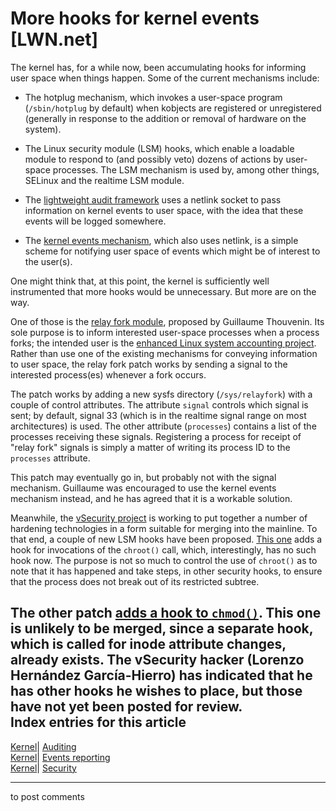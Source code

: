 # More hooks for kernel events [LWN.net]

The kernel has, for a while now, been accumulating hooks for informing user space when things happen. Some of the current mechanisms include: 

  * The hotplug mechanism, which invokes a user-space program (`/sbin/hotplug` by default) when kobjects are registered or unregistered (generally in response to the addition or removal of hardware on the system). 

  * The Linux security module (LSM) hooks, which enable a loadable module to respond to (and possibly veto) dozens of actions by user-space processes. The LSM mechanism is used by, among other things, SELinux and the realtime LSM module. 

  * The [lightweight audit framework](/Articles/79326/) uses a netlink socket to pass information on kernel events to user space, with the idea that these events will be logged somewhere. 

  * The [kernel events mechanism](/Articles/107314/), which also uses netlink, is a simple scheme for notifying user space of events which might be of interest to the user(s). 




One might think that, at this point, the kernel is sufficiently well instrumented that more hooks would be unnecessary. But more are on the way. 

One of those is the [relay fork module](/Articles/122446/), proposed by Guillaume Thouvenin. Its sole purpose is to inform interested user-space processes when a process forks; the intended user is the [enhanced Linux system accounting project](http://elsa.sourceforge.net/). Rather than use one of the existing mechanisms for conveying information to user space, the relay fork patch works by sending a signal to the interested process(es) whenever a fork occurs. 

The patch works by adding a new sysfs directory (`/sys/relayfork`) with a couple of control attributes. The attribute `signal` controls which signal is sent; by default, signal 33 (which is in the realtime signal range on most architectures) is used. The other attribute (`processes`) contains a list of the processes receiving these signals. Registering a process for receipt of "relay fork" signals is simply a matter of writing its process ID to the `processes` attribute. 

This patch may eventually go in, but probably not with the signal mechanism. Guillaume was encouraged to use the kernel events mechanism instead, and he has agreed that it is a workable solution. 

Meanwhile, the [vSecurity project](/Articles/121298/) is working to put together a number of hardening technologies in a form suitable for merging into the mainline. To that end, a couple of new LSM hooks have been proposed. [This one](/Articles/122465/) adds a hook for invocations of the `chroot()` call, which, interestingly, has no such hook now. The purpose is not so much to control the use of `chroot()` as to note that it has happened and take steps, in other security hooks, to ensure that the process does not break out of its restricted subtree. 

The other patch [adds a hook to `chmod()`](/Articles/122574/). This one is unlikely to be merged, since a separate hook, which is called for inode attribute changes, already exists. The vSecurity hacker (Lorenzo Hernández García-Hierro) has indicated that he has other hooks he wishes to place, but those have not yet been posted for review.  
Index entries for this article  
---  
[Kernel](/Kernel/Index)| [Auditing](/Kernel/Index#Auditing)  
[Kernel](/Kernel/Index)| [Events reporting](/Kernel/Index#Events_reporting)  
[Kernel](/Kernel/Index)| [Security](/Kernel/Index#Security)  
  


* * *

to post comments 
